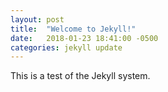 ```yaml
---
layout: post
title:  "Welcome to Jekyll!"
date:   2018-01-23 18:41:00 -0500
categories: jekyll update
---
```


This is a test of the Jekyll system.
